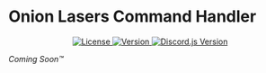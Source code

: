 # Onion Lasers Command Handler

<p align="center">
	<a href="https://choosealicense.com/licenses/mit/">
		<img src="https://img.shields.io/github/license/WatDuhHekBro/OnionLasers" alt="License">
	</a>
	<a href="https://github.com/WatDuhHekBro/OnionLasers/blob/master/CHANGELOG.md">
		<img src="https://img.shields.io/github/package-json/v/WatDuhHekBro/OnionLasers" alt="Version">
	</a>
	<a href="https://discord.js.org/">
		<img src="https://img.shields.io/github/package-json/dependency-version/WatDuhHekBro/OnionLasers/discord.js" alt="Discord.js Version">
	</a>
</p>

*Coming Soon™*

